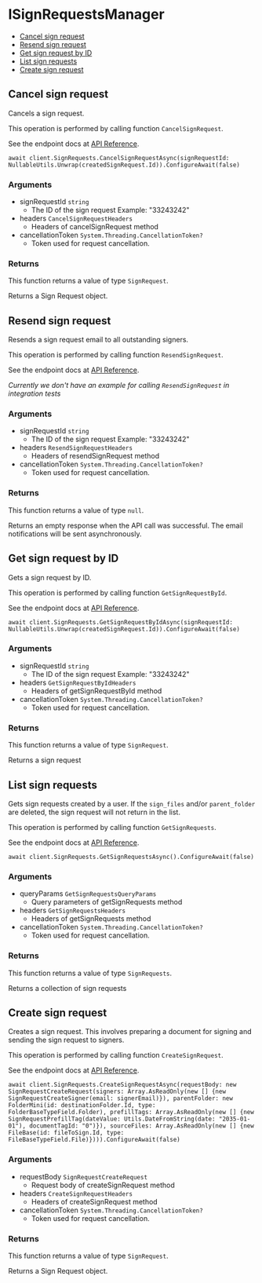 # ISignRequestsManager


- [Cancel sign request](#cancel-sign-request)
- [Resend sign request](#resend-sign-request)
- [Get sign request by ID](#get-sign-request-by-id)
- [List sign requests](#list-sign-requests)
- [Create sign request](#create-sign-request)

## Cancel sign request

Cancels a sign request.

This operation is performed by calling function `CancelSignRequest`.

See the endpoint docs at
[API Reference](https://developer.box.com/reference/post-sign-requests-id-cancel/).

<!-- sample post_sign_requests_id_cancel -->
```
await client.SignRequests.CancelSignRequestAsync(signRequestId: NullableUtils.Unwrap(createdSignRequest.Id)).ConfigureAwait(false)
```

### Arguments

- signRequestId `string`
  - The ID of the sign request Example: "33243242"
- headers `CancelSignRequestHeaders`
  - Headers of cancelSignRequest method
- cancellationToken `System.Threading.CancellationToken?`
  - Token used for request cancellation.


### Returns

This function returns a value of type `SignRequest`.

Returns a Sign Request object.


## Resend sign request

Resends a sign request email to all outstanding signers.

This operation is performed by calling function `ResendSignRequest`.

See the endpoint docs at
[API Reference](https://developer.box.com/reference/post-sign-requests-id-resend/).

*Currently we don't have an example for calling `ResendSignRequest` in integration tests*

### Arguments

- signRequestId `string`
  - The ID of the sign request Example: "33243242"
- headers `ResendSignRequestHeaders`
  - Headers of resendSignRequest method
- cancellationToken `System.Threading.CancellationToken?`
  - Token used for request cancellation.


### Returns

This function returns a value of type `null`.

Returns an empty response when the API call was successful.
The email notifications will be sent asynchronously.


## Get sign request by ID

Gets a sign request by ID.

This operation is performed by calling function `GetSignRequestById`.

See the endpoint docs at
[API Reference](https://developer.box.com/reference/get-sign-requests-id/).

<!-- sample get_sign_requests_id -->
```
await client.SignRequests.GetSignRequestByIdAsync(signRequestId: NullableUtils.Unwrap(createdSignRequest.Id)).ConfigureAwait(false)
```

### Arguments

- signRequestId `string`
  - The ID of the sign request Example: "33243242"
- headers `GetSignRequestByIdHeaders`
  - Headers of getSignRequestById method
- cancellationToken `System.Threading.CancellationToken?`
  - Token used for request cancellation.


### Returns

This function returns a value of type `SignRequest`.

Returns a sign request


## List sign requests

Gets sign requests created by a user. If the `sign_files` and/or
`parent_folder` are deleted, the sign request will not return in the list.

This operation is performed by calling function `GetSignRequests`.

See the endpoint docs at
[API Reference](https://developer.box.com/reference/get-sign-requests/).

<!-- sample get_sign_requests -->
```
await client.SignRequests.GetSignRequestsAsync().ConfigureAwait(false)
```

### Arguments

- queryParams `GetSignRequestsQueryParams`
  - Query parameters of getSignRequests method
- headers `GetSignRequestsHeaders`
  - Headers of getSignRequests method
- cancellationToken `System.Threading.CancellationToken?`
  - Token used for request cancellation.


### Returns

This function returns a value of type `SignRequests`.

Returns a collection of sign requests


## Create sign request

Creates a sign request. This involves preparing a document for signing and
sending the sign request to signers.

This operation is performed by calling function `CreateSignRequest`.

See the endpoint docs at
[API Reference](https://developer.box.com/reference/post-sign-requests/).

<!-- sample post_sign_requests -->
```
await client.SignRequests.CreateSignRequestAsync(requestBody: new SignRequestCreateRequest(signers: Array.AsReadOnly(new [] {new SignRequestCreateSigner(email: signerEmail)}), parentFolder: new FolderMini(id: destinationFolder.Id, type: FolderBaseTypeField.Folder), prefillTags: Array.AsReadOnly(new [] {new SignRequestPrefillTag(dateValue: Utils.DateFromString(date: "2035-01-01"), documentTagId: "0")}), sourceFiles: Array.AsReadOnly(new [] {new FileBase(id: fileToSign.Id, type: FileBaseTypeField.File)}))).ConfigureAwait(false)
```

### Arguments

- requestBody `SignRequestCreateRequest`
  - Request body of createSignRequest method
- headers `CreateSignRequestHeaders`
  - Headers of createSignRequest method
- cancellationToken `System.Threading.CancellationToken?`
  - Token used for request cancellation.


### Returns

This function returns a value of type `SignRequest`.

Returns a Sign Request object.



